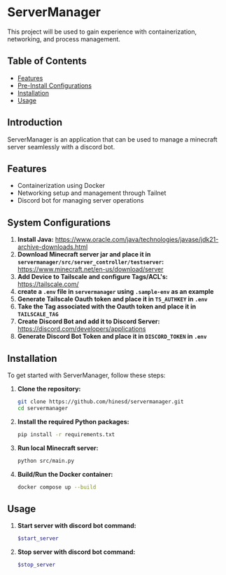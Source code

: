 # ServerManager

This project will be used to gain experience with containerization, networking, and process management.

## Table of Contents
- [Features](#features)
- [Pre-Install Configurations](#System-Configurations)
- [Installation](#installation)
- [Usage](#usage)

## Introduction
ServerManager is an application that can be used to manage a minecraft server seamlessly with a discord bot.
## Features
- Containerization using Docker
- Networking setup and management through Tailnet
- Discord bot for managing server operations

## System Configurations

1. **Install Java:**
https://www.oracle.com/java/technologies/javase/jdk21-archive-downloads.html
2. **Download Minecraft server jar and place it in `servermanager/src/server_controller/testserver`:** https://www.minecraft.net/en-us/download/server
3. **Add Device to Tailscale and configure Tags/ACL's:** https://tailscale.com/
4. **create a `.env` file in `servermanager` using `.sample-env` as an example**
4. **Generate Tailscale Oauth token and place it in `TS_AUTHKEY` in `.env`**
5. **Take the Tag associated with the Oauth token and place it in `TAILSCALE_TAG`**
6. **Create Discord Bot and add it to Discord Server:** https://discord.com/developers/applications
7. **Generate Discord Bot Token and place it in `DISCORD_TOKEN` in `.env`**


## Installation
To get started with ServerManager, follow these steps:

1. **Clone the repository:**
    ```sh
    git clone https://github.com/hinesd/servermanager.git
    cd servermanager
    ```

2. **Install the required Python packages:**
    ```sh
    pip install -r requirements.txt
    ```

3. **Run local Minecraft server:**
    ```sh
    python src/main.py
    ```

4. **Build/Run the Docker container:**
    ```sh
    docker compose up --build
    ```

## Usage

1. **Start server with discord bot command:**
    ```sh
    $start_server
    ```

2. **Stop server with discord bot command:**
    ```sh
    $stop_server
    ```
